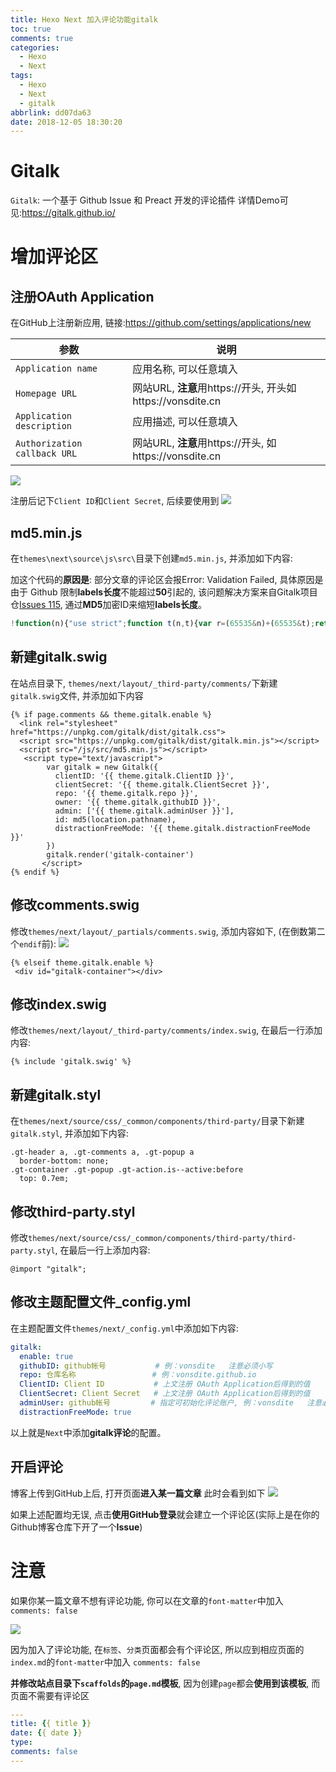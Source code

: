 ```yaml
---
title: Hexo Next 加入评论功能gitalk
toc: true
comments: true
categories:
  - Hexo
  - Next
tags:
  - Hexo
  - Next
  - gitalk
abbrlink: dd07da63
date: 2018-12-05 18:30:20
---
```


# Gitalk
`Gitalk`: 一个基于 Github Issue 和 Preact 开发的评论插件
详情Demo可见:https://gitalk.github.io/

# 增加评论区

## 注册OAuth Application

<!-- more -->

在GitHub上注册新应用, 链接:https://github.com/settings/applications/new

参数 | 说明
---|---
`Application name` |  应用名称, 可以任意填入
`Homepage URL` |  网站URL, **注意**用https://开头, 开头如https://vonsdite.cn
`Application description` |  应用描述, 可以任意填入
`Authorization callback URL` |  网站URL, **注意**用https://开头, 如https://vonsdite.cn

![](/images/2018-12-05-18-39-47.png)

注册后记下`Client ID`和`Client Secret`, 后续要使用到
![](/images/2018-12-05-18-48-20.png)

## md5.min.js
在`themes\next\source\js\src\`目录下创建`md5.min.js`, 并添加如下内容:

加这个代码的**原因是**: 部分文章的评论区会报Error: Validation Failed, 具体原因是由于 Github 限制**labels长度**不能超过**50**引起的, 该问题解决方案来自Gitalk项目仓[Issues 115](https://github.com/gitalk/gitalk/issues/102), 通过**MD5**加密ID来缩短**labels长度**。


```js
!function(n){"use strict";function t(n,t){var r=(65535&n)+(65535&t);return(n>>16)+(t>>16)+(r>>16)<<16|65535&r}function r(n,t){return n<<t|n>>>32-t}function e(n,e,o,u,c,f){return t(r(t(t(e,n),t(u,f)),c),o)}function o(n,t,r,o,u,c,f){return e(t&r|~t&o,n,t,u,c,f)}function u(n,t,r,o,u,c,f){return e(t&o|r&~o,n,t,u,c,f)}function c(n,t,r,o,u,c,f){return e(t^r^o,n,t,u,c,f)}function f(n,t,r,o,u,c,f){return e(r^(t|~o),n,t,u,c,f)}function i(n,r){n[r>>5]|=128<<r%32,n[14+(r+64>>>9<<4)]=r;var e,i,a,d,h,l=1732584193,g=-271733879,v=-1732584194,m=271733878;for(e=0;e<n.length;e+=16)i=l,a=g,d=v,h=m,g=f(g=f(g=f(g=f(g=c(g=c(g=c(g=c(g=u(g=u(g=u(g=u(g=o(g=o(g=o(g=o(g,v=o(v,m=o(m,l=o(l,g,v,m,n[e],7,-680876936),g,v,n[e+1],12,-389564586),l,g,n[e+2],17,606105819),m,l,n[e+3],22,-1044525330),v=o(v,m=o(m,l=o(l,g,v,m,n[e+4],7,-176418897),g,v,n[e+5],12,1200080426),l,g,n[e+6],17,-1473231341),m,l,n[e+7],22,-45705983),v=o(v,m=o(m,l=o(l,g,v,m,n[e+8],7,1770035416),g,v,n[e+9],12,-1958414417),l,g,n[e+10],17,-42063),m,l,n[e+11],22,-1990404162),v=o(v,m=o(m,l=o(l,g,v,m,n[e+12],7,1804603682),g,v,n[e+13],12,-40341101),l,g,n[e+14],17,-1502002290),m,l,n[e+15],22,1236535329),v=u(v,m=u(m,l=u(l,g,v,m,n[e+1],5,-165796510),g,v,n[e+6],9,-1069501632),l,g,n[e+11],14,643717713),m,l,n[e],20,-373897302),v=u(v,m=u(m,l=u(l,g,v,m,n[e+5],5,-701558691),g,v,n[e+10],9,38016083),l,g,n[e+15],14,-660478335),m,l,n[e+4],20,-405537848),v=u(v,m=u(m,l=u(l,g,v,m,n[e+9],5,568446438),g,v,n[e+14],9,-1019803690),l,g,n[e+3],14,-187363961),m,l,n[e+8],20,1163531501),v=u(v,m=u(m,l=u(l,g,v,m,n[e+13],5,-1444681467),g,v,n[e+2],9,-51403784),l,g,n[e+7],14,1735328473),m,l,n[e+12],20,-1926607734),v=c(v,m=c(m,l=c(l,g,v,m,n[e+5],4,-378558),g,v,n[e+8],11,-2022574463),l,g,n[e+11],16,1839030562),m,l,n[e+14],23,-35309556),v=c(v,m=c(m,l=c(l,g,v,m,n[e+1],4,-1530992060),g,v,n[e+4],11,1272893353),l,g,n[e+7],16,-155497632),m,l,n[e+10],23,-1094730640),v=c(v,m=c(m,l=c(l,g,v,m,n[e+13],4,681279174),g,v,n[e],11,-358537222),l,g,n[e+3],16,-722521979),m,l,n[e+6],23,76029189),v=c(v,m=c(m,l=c(l,g,v,m,n[e+9],4,-640364487),g,v,n[e+12],11,-421815835),l,g,n[e+15],16,530742520),m,l,n[e+2],23,-995338651),v=f(v,m=f(m,l=f(l,g,v,m,n[e],6,-198630844),g,v,n[e+7],10,1126891415),l,g,n[e+14],15,-1416354905),m,l,n[e+5],21,-57434055),v=f(v,m=f(m,l=f(l,g,v,m,n[e+12],6,1700485571),g,v,n[e+3],10,-1894986606),l,g,n[e+10],15,-1051523),m,l,n[e+1],21,-2054922799),v=f(v,m=f(m,l=f(l,g,v,m,n[e+8],6,1873313359),g,v,n[e+15],10,-30611744),l,g,n[e+6],15,-1560198380),m,l,n[e+13],21,1309151649),v=f(v,m=f(m,l=f(l,g,v,m,n[e+4],6,-145523070),g,v,n[e+11],10,-1120210379),l,g,n[e+2],15,718787259),m,l,n[e+9],21,-343485551),l=t(l,i),g=t(g,a),v=t(v,d),m=t(m,h);return[l,g,v,m]}function a(n){var t,r="",e=32*n.length;for(t=0;t<e;t+=8)r+=String.fromCharCode(n[t>>5]>>>t%32&255);return r}function d(n){var t,r=[];for(r[(n.length>>2)-1]=void 0,t=0;t<r.length;t+=1)r[t]=0;var e=8*n.length;for(t=0;t<e;t+=8)r[t>>5]|=(255&n.charCodeAt(t/8))<<t%32;return r}function h(n){return a(i(d(n),8*n.length))}function l(n,t){var r,e,o=d(n),u=[],c=[];for(u[15]=c[15]=void 0,o.length>16&&(o=i(o,8*n.length)),r=0;r<16;r+=1)u[r]=909522486^o[r],c[r]=1549556828^o[r];return e=i(u.concat(d(t)),512+8*t.length),a(i(c.concat(e),640))}function g(n){var t,r,e="";for(r=0;r<n.length;r+=1)t=n.charCodeAt(r),e+="0123456789abcdef".charAt(t>>>4&15)+"0123456789abcdef".charAt(15&t);return e}function v(n){return unescape(encodeURIComponent(n))}function m(n){return h(v(n))}function p(n){return g(m(n))}function s(n,t){return l(v(n),v(t))}function C(n,t){return g(s(n,t))}function A(n,t,r){return t?r?s(t,n):C(t,n):r?m(n):p(n)}"function"==typeof define&&define.amd?define(function(){return A}):"object"==typeof module&&module.exports?module.exports=A:n.md5=A}(this);
```

## 新建gitalk.swig
在站点目录下, `themes/next/layout/_third-party/comments/`下新建`gitalk.swig`文件, 并添加如下内容

```swig
{% if page.comments && theme.gitalk.enable %}
  <link rel="stylesheet" href="https://unpkg.com/gitalk/dist/gitalk.css">
  <script src="https://unpkg.com/gitalk/dist/gitalk.min.js"></script>
  <script src="/js/src/md5.min.js"></script>
   <script type="text/javascript">
        var gitalk = new Gitalk({
          clientID: '{{ theme.gitalk.ClientID }}',
          clientSecret: '{{ theme.gitalk.ClientSecret }}',
          repo: '{{ theme.gitalk.repo }}',
          owner: '{{ theme.gitalk.githubID }}',
          admin: ['{{ theme.gitalk.adminUser }}'],
          id: md5(location.pathname),
          distractionFreeMode: '{{ theme.gitalk.distractionFreeMode }}'
        })
        gitalk.render('gitalk-container')           
       </script>
{% endif %}
```

## 修改comments.swig
修改`themes/next/layout/_partials/comments.swig`, 添加内容如下, (在倒数第二个`endif`前):
![](/images/2018-12-05-18-53-21.png)

```swig
{% elseif theme.gitalk.enable %}
 <div id="gitalk-container"></div>
```

## 修改index.swig
修改`themes/next/layout/_third-party/comments/index.swig`, 在最后一行添加内容:

```swig
{% include 'gitalk.swig' %}
```

## 新建gitalk.styl
在`themes/next/source/css/_common/components/third-party/`目录下新建`gitalk.styl`, 并添加如下内容:

```styl
.gt-header a, .gt-comments a, .gt-popup a
  border-bottom: none;
.gt-container .gt-popup .gt-action.is--active:before
  top: 0.7em;
```

## 修改third-party.styl
修改`themes/next/source/css/_common/components/third-party/third-party.styl`, 在最后一行上添加内容:

```styl
@import "gitalk";
```

## 修改主题配置文件_config.yml

在主题配置文件`themes/next/_config.yml`中添加如下内容:
```yml
gitalk:
  enable: true
  githubID: github帐号           # 例：vonsdite   注意必须小写 
  repo: 仓库名称                 # 例：vonsdite.github.io
  ClientID: Client ID           # 上文注册 OAuth Application后得到的值
  ClientSecret: Client Secret   # 上文注册 OAuth Application后得到的值
  adminUser: github帐号         # 指定可初始化评论账户, 例：vonsdite   注意必须小写 
  distractionFreeMode: true
```

以上就是`Next`中添加**gitalk评论**的配置。

## 开启评论
博客上传到GitHub上后, 打开页面**进入某一篇文章**
此时会看到如下 
![](/images/2018-12-05-20-17-12.png)

如果上述配置均无误, 点击**使用GitHub登录**就会建立一个评论区(实际上是在你的Github博客仓库下开了一个**Issue**)

# 注意
如果你某一篇文章不想有评论功能, 你可以在文章的`font-matter`中加入 `comments: false`

![](/images/2018-12-05-21-19-05.png)

因为加入了评论功能, 在`标签`、`分类`页面都会有个评论区, 所以应到相应页面的`index.md`的`font-matter`中加入 `comments: false`

**并修改站点目录下`scaffolds`的`page.md`模板**,  因为创建`page`都会**使用到该模板**, 而页面不需要有评论区
```yml
---
title: {{ title }}
date: {{ date }}
type: 
comments: false
---
```
